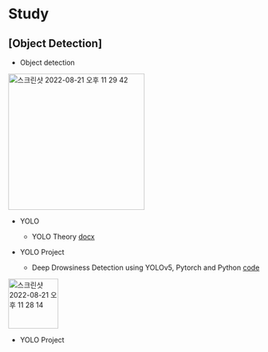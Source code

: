# Study

## [Object Detection]
 * Object detection
 <img width="273" alt="스크린샷 2022-08-21 오후 11 29 42" src="https://user-images.githubusercontent.com/108512808/185796038-850edb1f-cefd-4795-86f8-22c7a7e6dd39.png">
 
 * YOLO
   * YOLO Theory [docx](https://github.com/chanbyeol01/Study/blob/main/YOLO/YOLO_Theory.docx)
 
 * YOLO Project
   * Deep Drowsiness Detection using YOLOv5, Pytorch and Python [code](https://github.com/chanbyeol01/Study/blob/main/YOLO/Deep%20Drowsiness%20Detection%20Tutorial.ipynb)
   
 <img width="100" alt="스크린샷 2022-08-21 오후 11 28 14" src="https://user-images.githubusercontent.com/108512808/185796201-2a0c7559-a00c-4d50-abb5-824b0a259f5a.png">
 
 * YOLO Project
